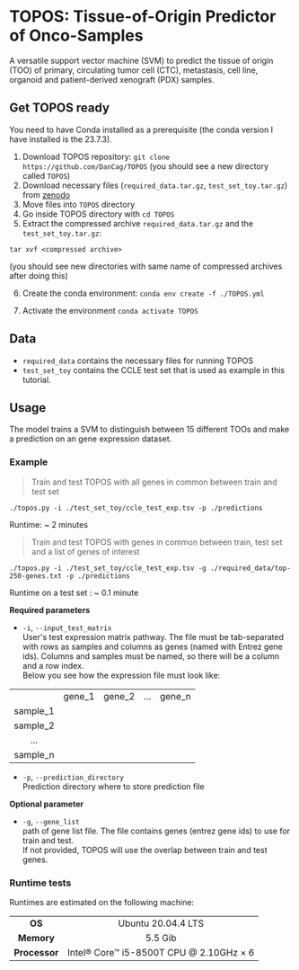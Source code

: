 TOPOS: Tissue-of-Origin Predictor of Onco-Samples
=================================================

A versatile support vector machine (SVM) to predict the tissue of origin (TOO) of primary, circulating tumor cell (CTC), metastasis, cell line, organoid and patient-derived xenograft (PDX) samples.

Get TOPOS ready
---------------

You need to have Conda installed as a prerequisite (the conda version I have installed is the 23.7.3).

1. Download TOPOS repository: `git clone https://github.com/DanCag/TOPOS` (you should see a new directory called `TOPOS`)
2. Download necessary files (`required_data.tar.gz`, `test_set_toy.tar.gz`) from [zenodo](https://zenodo.org/records/10469602)
3. Move files into `TOPOS` directory
4. Go inside TOPOS directory with `cd TOPOS`
5. Extract the compressed archive `required_data.tar.gz` and the `test_set_toy.tar.gz`:

```
tar xvf <compressed archive>
```
(you should see new directories with same name of compressed archives after doing this)

6. Create the conda environment: `conda env create -f ./TOPOS.yml`  

7. Activate the environment `conda activate TOPOS`

Data
----
* `required_data` contains the necessary files for running TOPOS 
* `test_set_toy` contains the CCLE test set that is used as example in this tutorial. 

Usage
-----

The model trains a SVM to distinguish between 15 different TOOs and make a prediction on an gene expression dataset.

### Example
> Train and test TOPOS with all genes in common between train and test set
```
./topos.py -i ./test_set_toy/ccle_test_exp.tsv -p ./predictions
```

Runtime: ~ 2 minutes
<br>

> Train and test TOPOS with genes in common between train, test set and a list of genes of interest
```
./topos.py -i ./test_set_toy/ccle_test_exp.tsv -g ./required_data/top-250-genes.txt -p ./predictions
```
Runtime on a test set : ~ 0.1 minute
<br>

**Required parameters**

- `-i`, `--input_test_matrix`<br>
User's test expression matrix pathway. The file must be tab-separated with rows as samples and columns as genes (named with Entrez gene ids). Columns and samples must be named, so there will be a column and a row index.<br> Below you see how the expression file must look like:


| | | | |  |
| :----:   | :----: | :----: | :----: | :----: |
|          | gene_1 | gene_2 | ...    | gene_n | 
| sample_1 |
| sample_2 |
| ...     | 
| sample_n |



- `-p`, `--prediction_directory`<br>
Prediction directory where to store prediction file


**Optional parameter**

- `-g`, `--gene_list`<br>
path of gene list file. The file contains genes (entrez gene ids) to use for train and test.<br>
If not provided, TOPOS will use the overlap between train and test genes.



### Runtime tests

Runtimes are estimated on the following machine:

| | |
| :----: | :----: |
| **OS**     | Ubuntu 20.04.4 LTS |
| **Memory** | 5.5 Gib     |
| **Processor** | Intel® Core™ i5-8500T CPU @ 2.10GHz × 6 |
